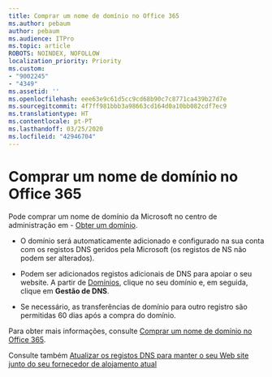 ```yaml
---
title: Comprar um nome de domínio no Office 365
ms.author: pebaum
author: pebaum
ms.audience: ITPro
ms.topic: article
ROBOTS: NOINDEX, NOFOLLOW
localization_priority: Priority
ms.custom:
- "9002245"
- "4349"
ms.assetid: ''
ms.openlocfilehash: eee63e9c61d5cc9cd68b90c7c8771ca439b27d7e
ms.sourcegitcommit: 4f7ff981bbb3a98663cd164d0a10bb082cdf7ec9
ms.translationtype: HT
ms.contentlocale: pt-PT
ms.lasthandoff: 03/25/2020
ms.locfileid: "42946704"
---
```

# <a name="buy-a-domain-name-in-office-365"></a>Comprar um nome de domínio no Office 365

Pode comprar um nome de domínio da Microsoft no centro de administração em - [Obter um domínio](https://admin.microsoft.com/Domains/Buy).

- O domínio será automaticamente adicionado e configurado na sua conta com os registos DNS geridos pela Microsoft (os registos de NS não podem ser alterados).

- Podem ser adicionados registos adicionais de DNS para apoiar o seu website.  A partir de [Domínios](https://admin.microsoft.com/AdminPortal/Home#/Domains), clique no seu domínio e, em seguida, clique em **Gestão de DNS**.

- Se necessário, as transferências de domínio para outro registro são permitidas 60 dias após a compra do domínio.

Para obter mais informações, consulte [Comprar um nome de domínio no Office 365](https://docs.microsoft.com/microsoft-365/admin/get-help-with-domains/buy-a-domain-name?view=o365-worldwide).

Consulte também [Atualizar os registos DNS para manter o seu Web site junto do seu fornecedor de alojamento atual](https://docs.microsoft.com/alchemyinsights/update-dns-records-to-keep-your-website-with-your-current-hosting-provider-0)
